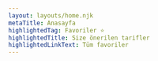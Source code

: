 ```yaml
---
layout: layouts/home.njk
metaTitle: Anasayfa
highlightedTag: Favoriler ⭐
highlightedTitle: Size önerilen tarifler
highlightedLinkText: Tüm favoriler
---
```

